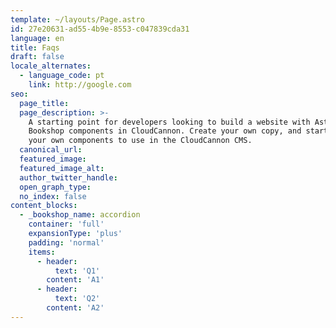 ```yaml
---
template: ~/layouts/Page.astro
id: 27e20631-ad55-4b9e-8553-c047839cda31
language: en
title: Faqs
draft: false
locale_alternates:
  - language_code: pt
    link: http://google.com
seo:
  page_title:
  page_description: >-
    A starting point for developers looking to build a website with Astro, using
    Bookshop components in CloudCannon. Create your own copy, and start creating
    your own components to use in the CloudCannon CMS.
  canonical_url:
  featured_image:
  featured_image_alt:
  author_twitter_handle:
  open_graph_type:
  no_index: false
content_blocks:
  - _bookshop_name: accordion
    container: 'full'
    expansionType: 'plus'
    padding: 'normal'
    items:
      - header:
          text: 'Q1'
        content: 'A1'
      - header:
          text: 'Q2'
        content: 'A2'
---
```

